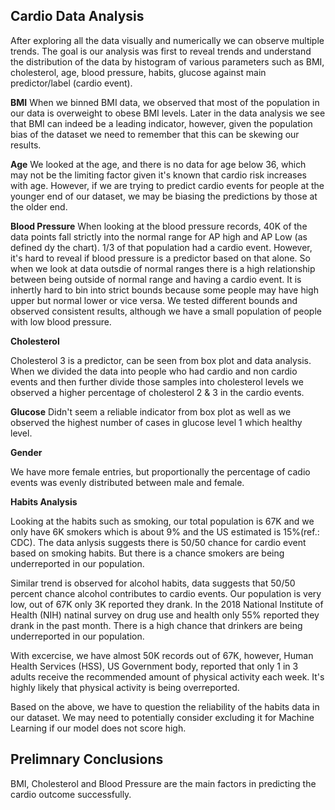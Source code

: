 ## Cardio Data Analysis 

After exploring all the data visually and numerically we can observe multiple trends. The goal is our analysis was first to reveal trends and understand the distribution of the data by histogram of various parameters such as BMI, cholesterol, age, blood pressure, habits, glucose against main predictor/label (cardio event). 
 
 **BMI**
When we binned BMI data, we observed that most of the population in our data is overweight to obese BMI levels. Later in the data analysis we see that BMI can indeed be a leading indicator, however, given the population bias of the dataset we need to remember that this can be skewing our results.
 
 **Age**
We looked at the age, and there is no data for age below 36, which may not be the limiting factor given it's known that cardio risk increases with age. However, if we are trying to predict cardio events for people at the younger end of our dataset, we may be biasing the predictions by those at the older end.

**Blood Pressure**
 When looking at the blood pressure records, 40K of the data points fall strictly into the normal range for AP high and AP Low (as defined dy the chart). 1/3 of that population had a cardio event. However, it's hard to reveal if blood pressure is a predictor based on that alone. So when we look at data outsdie of normal ranges there is a high relationship between being outside of normal range and having a cardio event. It is inhertly hard to bin into strict bounds because some people may have high upper but normal lower or vice versa. We tested different bounds and observed consistent results, although we have a small population of people with low blood pressure. 
   
**Cholesterol**

 Cholesterol 3 is a predictor, can be seen from box plot and data analysis. When we divided the data into people who had cardio and non cardio events and then further divide those samples into cholesterol levels we observed a higher percentage of cholesterol 2 & 3 in the cardio events.
 
 **Glucose**
 Didn't seem a reliable indicator from box plot as well as we observed the highest number of cases in glucose level 1 which healthy level.
   
 **Gender**
  
 We have more female entries, but proportionally the percentage of cadio events was evenly distributed between male and female.
 
 **Habits Analysis**
 
Looking at the habits such as smoking, our total population is 67K and we only have 6K smokers which is about 9% and the US estimated is 15%(ref.: CDC). The data anlysis suggests there is 50/50 chance for cardio event based on smoking habits. But there is a chance smokers are being underreported in our population.
  
Similar trend is observed for alcohol habits, data suggests that 50/50 percent chance alcohol contributes to cardio events. Our population is very low, out of 67K only 3K reported they drank. In the 2018 National Institute of Health (NIH) natinal survey on drug use and health only 55% reported they drank in the past month. There is a high chance that drinkers are being underreported in our population.

With excercise, we have almost 50K records out of 67K, however, Human Health Services (HSS), US Government body, reported that only 1 in 3 adults receive the recommended amount of physical activity each week. It's highly likely that physical activity is being overreported.

Based on the above, we have to question the reliability of the habits data in our dataset. We may need to potentially consider excluding it for Machine Learning if our model does not score high.

## Prelimnary Conclusions 
BMI, Cholesterol and Blood Pressure are the main factors in predicting the cardio outcome successfully.
    
